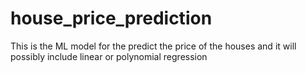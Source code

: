 # house_price_prediction
This is the ML model for the predict the price of the houses and it will possibly include linear or polynomial regression
